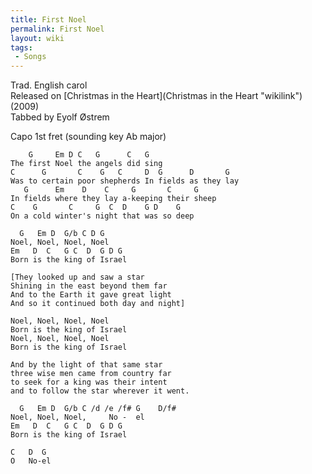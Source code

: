 ```yaml
---
title: First Noel
permalink: First Noel
layout: wiki
tags:
 - Songs
---
```


Trad. English carol  
Released on [Christmas in the Heart](Christmas in the Heart "wikilink")
(2009)  
Tabbed by Eyolf Østrem

Capo 1st fret (sounding key Ab major)

        G     Em D C   G      C   G
    The first Noel the angels did sing
    C      G       C    G   C     D  G      D       G
    Was to certain poor shepherds In fields as they lay
       G      Em    D    C     G       C     G
    In fields where they lay a-keeping their sheep
    C    G       C     G  C  D    G D    G
    On a cold winter's night that was so deep

      G   Em D  G/b C D G
    Noel, Noel, Noel, Noel
    Em   D  C   G C  D  G D G
    Born is the king of Israel

    [They looked up and saw a star
    Shining in the east beyond them far
    And to the Earth it gave great light
    And so it continued both day and night]

    Noel, Noel, Noel, Noel
    Born is the king of Israel
    Noel, Noel, Noel, Noel
    Born is the king of Israel

    And by the light of that same star
    three wise men came from country far
    to seek for a king was their intent
    and to follow the star wherever it went.

      G   Em D  G/b C /d /e /f# G    D/f#
    Noel, Noel, Noel,     No -  el
    Em   D  C   G C  D  G D G
    Born is the king of Israel

    C   D  G
    O   No-el
